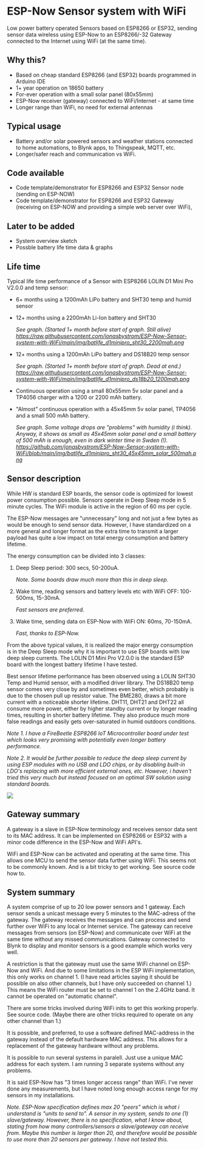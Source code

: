# ESP-Now Sensor system with WiFi
Low power battery operated Sensors based on ESP8266 or ESP32, sending sensor data wireless using ESP-Now to an ESP8266/-32 Gateway connected to the Internet using WiFi (at the same time).

## Why this?
- Based on cheap standard ESP8266 (and ESP32) boards programmed in Arduino IDE
- 1+ year operation on 18650 battery
- For-ever operation with a small solar panel (80x55mm)
- ESP-Now receiver (gateway) connected to WiFi/Internet - at same time
- Longer range than WiFi, no need for external antennas

## Typical usage 
- Battery and/or solar powered sensors and weather stations connected to home automations, to Blynk apps, to Thingspeak, MQTT, etc. 
- Longer/safer reach and communication vs WiFi.

## Code available
- Code template/demonstrator for ESP8266 and ESP32 Sensor node (sending on ESP-NOW)
- Code template/demonstrator for ESP8266 and ESP32 Gateway (receiving on ESP-NOW and providing a simple web server over WiFi),

## Later to be added
- System overview sketch
- Possble battery life time data & graphs

## Life time
Typical life time performance of a Sensor with ESP8266 LOLIN D1 Mini Pro V2.0.0 and temp sensor:
- 6+ months using a 1200mAh LiPo battery and SHT30 temp and humid sensor
- 12+ months using a 2200mAh Li-Ion battery and SHT30
   
   _See graph. (Started 1+ month before start of graph. Still alive) https://raw.githubusercontent.com/jonasbystrom/ESP-Now-Sensor-system-with-WiFi/main/img/batlife_d1minipro_sht30_2200mah.png_

- 12+ months using a 1200mAh LiPo battery and DS18B20 temp sensor

   _See graph. (Started 1+ month before start of graph. Dead at end.)  https://raw.githubusercontent.com/jonasbystrom/ESP-Now-Sensor-system-with-WiFi/main/img/batlife_d1minipro_ds18b20_1200mah.png_
   
- Continuous operation using a small 80x55mm 5v solar panel and a TP4056 charger with a 1200 or 2200 mAh battery.
- "Almost" continuous operation with a 45x45mm 5v solar panel, TP4056 and a small 500 mAh battery.  

   _See graph. Some voltage drops are "problems" with humidity (i think). Anyway, it shows as small as 45x45mm solar panel and a small battery of 500 mAh is enough, even in dark winter time in Swden (!). https://github.com/jonasbystrom/ESP-Now-Sensor-system-with-WiFi/blob/main/img/batlife_d1minipro_sht30_45x45mm_solar_500mah.png_


## Sensor description
While HW is standard ESP boards, the sensor code is optimized for lowest power consumption possible. Sensors operate in Deep Sleep mode in 5 minute cycles. The WiFi module is active in the region of 60 ms per cycle.

The ESP-Now messages are "unnecessary" long and not just a few bytes as would be enough to send sensor data. However, I have standardized on a more general and longer format as the extra time to transmit a larger payload has quite a low impact on total energy consumption and battery lifetime.

The energy consumption can be divided into 3 classes:
1. Deep Sleep period: 300 secs, 50-200uA. 
 
   _Note. Some boards draw much more than this in deep sleep._

2. Wake time, reading sensors and battery levels etc with WiFi OFF: 100-500ms, 15-30mA. 

   _Fast sensors are preferred._

3. Wake time, sending data on ESP-Now with WiFi ON: 60ms, 70-150mA. 

   _Fast, thanks to ESP-Now._

From the above typical values, it is realized the major energy consumption is in the Deep Sleep mode why it is important to use ESP boards with low deep sleep currents. The LOLIN D1 Mini Pro V2.0.0 is the standard ESP board with the longest battery lifetime I have tested.

Best sensor lifetime performance has been observed using a LOLIN SHT30 Temp and Humid sensor, with a modified driver library. The DS18B20 temp sensor comes very close by and sometimes even better, which probably is due to the chosen pull up resistor value. The BME280, draws a bit more current with a noticeable shorter lifetime. DHT11, DHT21 and DHT22 all consume more power, either by higher standby current or by longer reading times, resulting in shorter battery lifetime. They also produce much more false readings and easily gets over-saturated in humid outdoors conditions.

_Note 1. I have a FireBeetle ESP8266 IoT Microcontroller board under test which looks very promising with potentially even longer battery performance._

_Note 2. It would be further possible to reduce the deep sleep current by using ESP modules with no USB and LDO chips, or by disabling built-in LDO's replacing with more efficient external ones, etc. However, i haven't tried this very much but instead focused on an optimal SW solution using standard boards._

![](https://github.com/jonasbystrom/ESP-Now-Sensor-system-with-WiFi/blob/main/img/esp-now-temp-sensor-with-solar-panel.png)


## Gateway summary

A gateway is a slave in ESP-Now terminology and receives sensor data sent to its MAC address. It can be implemented on ESP8266 or ESP32 with a minor code difference in the ESP-Now and WiFi API's.

WiFi and ESP-Now can be activated and operating at the same time. This allows one MCU to send the sensor data further using WiFi. This seems not to be commonly known. And is a bit tricky to get working. See source code how to.


## System summary

A system comprise of up to 20 low power sensors and 1 gateway. Each sensor sends a unicast message every 5 minutes to the MAC-adress of the gateway. The gateway receives the messages and can process and send further over WiFi to any local or Internet service. The gateway can receive messages from sensors (on ESP-Now) and communicate over WiFi at the same time without any missed communications. Gateway connected to Blynk to display and monitor sensors is a good example which works very well.

A restriction is that the gateway must use the same WiFi channel on ESP-Now and WiFi. And due to some limitations in the ESP WiFi implementation, this only works on channel 1. (I have read articles saying it should be possible on also other channels, but I have only succeeded on channel 1.) This means the WiFi router must be set to channel 1 on the 2.4GHz band. It cannot be operated on "automatic channel".

There are some tricks involved during WiFi inits to get this working properly. See source code. (Maybe there are other tricks required to operate on any other channel than 1.)

It is possible, and preferred, to use a software defined MAC-address in the gateway instead of the default hardware MAC address. This allows for a replacement of the gateway hardware without any problems.

It is possible to run several systems in paralell. Just use a unique MAC address for each system. I am running 3 separate systems without any problems.

It is said ESP-Now has "3 times longer access range" than WiFi. I've never done any measurements, but I have noted long enough access range for my sensors in my installations.


_Note. ESP-Now specification defines max 20 "peers" which is what i understand is "units to send to". A sensor in my system, sends to one (1) slave/gateway. However, there is no specification, what I know about, stating from how many controllers/sensors a slave/gateway can receive from. Maybe this number is larger than 20, and therefore would be possible to use more than 20 sensors per gateway. I have not tested this._

